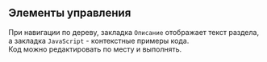 ## Элементы управления
При навигации по дереву, закладка `Описание` отображает текст раздела, а закладка `JavaScript` - контекстные примеры кода.<br />Код можно редактировать по месту и выполнять.

